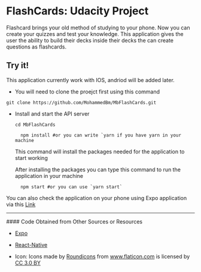 # FlashCards: Udacity Project
Flashcard brings your old method of studying to your phone. Now you can create your quizzes and test your knowledge. This application gives the user the ability to build their decks inside their decks the can create questions as flashcards.
## Try it!

This application currently work with IOS, andriod will be added later.

* You will need to clone the proejct first using this command
 ```shell
 git clone https://github.com/MohammedBm/MbFlashCards.git
 ```

* Install and start the API server

  ```shell
  cd MbFlashCards
  ```

  ```shell
    npm install #or you can write `yarn if you have yarn in your machine
  ```

  This command will install the packages needed for the application to start working

  After installing the packages you can type this command to run the application in your machine

  ```shell
    npm start #or you can use `yarn start`
  ```

You can also check the application on your phone using Expo application via this <a href='https://expo.io/@mohmedbm/MbFlashCards'>Link</a>
<hr />
#### Code Obtained from Other Sources or Resources 

- <a href='https://github.com/expo/expo'> Expo </a>

- <a href='https://github.com/facebook/react-native'>React-Native </a>

- Icon: Icons made by <a href="https://www.flaticon.com/authors/roundicons" title="Roundicons">Roundicons</a> from <a href="https://www.flaticon.com/" title="Flaticon">www.flaticon.com</a> is licensed by <a href="http://creativecommons.org/licenses/by/3.0/" title="Creative Commons BY 3.0" target="_blank">CC 3.0 BY</a>
